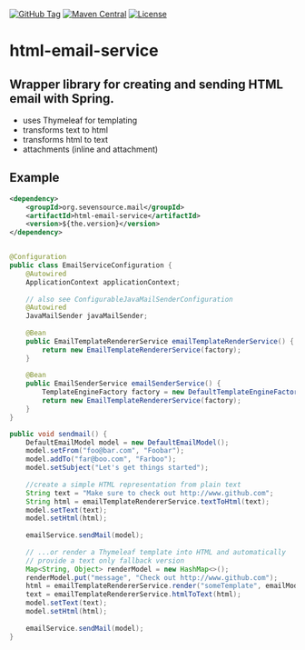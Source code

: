 [![GitHub Tag](https://img.shields.io/github/tag/sevensource/html-email-service.svg?maxAge=3600)](https://github.com/sevensource/html-email-service/tags)
[![Maven Central](https://img.shields.io/maven-central/v/org.sevensource.mail/html-email-service.svg?maxAge=3600)](http://search.maven.org/#search%7Cga%7C1%7Cg%3A%22org.sevensource.mail%22%20AND%20a%3A%22html-email-service%22)
[![License](https://img.shields.io/github/license/sevensource/html-email-service.svg)](https://github.com/sevensource/html-email-service/blob/master/LICENSE)

# html-email-service

## Wrapper library for creating and sending HTML email with Spring.

 * uses Thymeleaf for templating
 * transforms text to html
 * transforms html to text
 * attachments (inline and attachment)

## Example
```xml
<dependency>
	<groupId>org.sevensource.mail</groupId>
	<artifactId>html-email-service</artifactId>
	<version>${the.version}</version>
</dependency>
```

```java

@Configuration
public class EmailServiceConfiguration {
	@Autowired
	ApplicationContext applicationContext;
	
	// also see ConfigurableJavaMailSenderConfiguration
	@Autowired 
	JavaMailSender javaMailSender;
	
	@Bean
	public EmailTemplateRendererService emailTemplateRenderService() {
		return new EmailTemplateRendererService(factory);
	}
	
	@Bean
	public EmailSenderService emailSenderService() {
		TemplateEngineFactory factory = new DefaultTemplateEngineFactory(applicationContext);
		return new EmailTemplateRendererService(factory);
	}
}
```

```java
public void sendmail() {
	DefaultEmailModel model = new DefaultEmailModel();
	model.setFrom("foo@bar.com", "Foobar");
	model.addTo("far@boo.com", "Farboo");
	model.setSubject("Let's get things started");
	
	//create a simple HTML representation from plain text
	String text = "Make sure to check out http://www.github.com"; 
	String html = emailTemplateRendererService.textToHtml(text);
	model.setText(text);
	model.setHtml(html);
	
	emailService.sendMail(model);
	
	// ...or render a Thymeleaf template into HTML and automatically
	// provide a text only fallback version
	Map<String, Object> renderModel = new HashMap<>();
	renderModel.put("message", "Check out http://www.github.com");
	html = emailTemplateRendererService.render("someTemplate", emailModel, renderModel, Locale.ENGLISH);
	text = emailTemplateRendererService.htmlToText(html);
	model.setText(text);
	model.setHtml(html);
	
	emailService.sendMail(model);
}
```